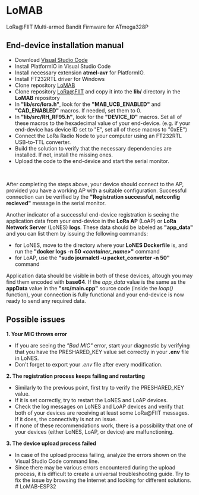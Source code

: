 # LoMAB
LoRa@FIIT Multi-armed Bandit  Firmware for ATmega328P

## End-device installation manual

- Download [Visual Studio Code](https://code.visualstudio.com/)
- Install PlatformIO in Visual Studio Code
- Install necessary extension **atmel-avr** for PlatformIO.
- Install FT232RTL driver for Windows
- Clone repository [LoMAB](https://github.com/alexandervalach/LoMAB)
- Clone repository [LoRa@FIIT](https://github.com/loraalex/LoRaFIIT.git) and copy it into the **lib/** directory in the **LoMAB** repository
- In **"lib/src/lora.h"**, look for the **"MAB_UCB_ENABLED"** and **"CAD_ENABLED"** macros. If needed, set them to 0.
- In **"lib/src/RH_RF95.h"**, look for the **"DEVICE_ID"** macros. Set all of these macros to the hexadecimal value of your end-device. (e.g. if your end-device has device ID set to "E", set all of these macros to "0xEE")
- Connect the LoRa Radio Node to your computer using an FT232RTL USB-to-TTL converter.
- Build the solution to verify that the necessary dependencies are installed. If not, install the missing ones.
- Upload the code to the end-device and start the serial monitor.

&nbsp;

After completing the steps above, your device should connect to the AP, provided you have a working AP with a suitable configuration. Successful connection can be verified by the **"Registration successful, netconfig recieved"** message in the serial monitor.

Another indicator of a successful end-device registration is seeing the application data from your end-device in the **LoRa AP** (LoAP) or **LoRa Network Server** (LoNES) **logs**. These data should be labeled as **"app_data"** and you can list them by issuing the following commands:

- for LoNES, move to the directory where your **LoNES Dockerfile** is, and run the **"docker logs -n 50 *<container_name>*"** command
- for LoAP, use the **"sudo journalctl -u packet_converter -n 50"** command

Application data should be visible in both of these devices, altough you may find them encoded with **base64**. If the *app_data* value is the same as the **appData** value in the **"src/main.cpp"** source code (inside the *loop()* function), your connection is fully functional and your end-device is now ready to send any required data.

## Possible issues

**1. Your MIC throws error**
- If you are seeing the *"Bad MIC"* error, start your diagnostic by verifying that you have the PRESHARED_KEY value set correctly in your **.env** file in LoNES.
- Don't forget to export your *.env* file after every modification.

**2. The registration process keeps failing and restarting**
- Similarly to the previous point, first try to verify the PRESHARED_KEY value.
- If it is set correctly, try to restart the LoNES and LoAP devices.
- Check the log messages on LoNES and LoAP devices and verify that both of your devices are receiving at least some LoRa@FIIT messages. If it does, the connectivity is not an issue.
- If none of these recommendations work, there is a possibility that one of your devices (either LoNES, LoAP, or device) are malfunctioning.

**3. The device upload process failed**
- In case of the upload process failing, analyze the errors shown on the Visual Studio Code command line.
- Since there may be various errors encountered during the upload process, it is difficult to create a universal troubleshooting guide. Try to fix the issue by browsing the Internet and looking for different solutions. 
#   L o M A B - E S P 3 2  
 